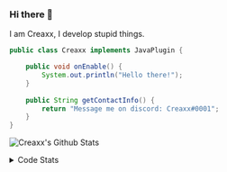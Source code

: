 ### Hi there 👋

I am Creaxx, I develop stupid things. 

```java
public class Creaxx implements JavaPlugin {

    public void onEnable() {
        System.out.println("Hello there!");
    }
    
    public String getContactInfo() {
        return "Message me on discord: Creaxx#0001";
    }
}
```

![Creaxx's Github Stats](https://github-readme-stats.vercel.app/api?username=CreaxxOG&show_icons=true&theme=dark&count_private=true)

<details>
  <summary>Code Stats</summary>

<!--START_SECTION:waka-->
![Code Time](http://img.shields.io/badge/Code%20Time-1%2C146%20hrs%2051%20mins-blue)

![Lines of code](https://img.shields.io/badge/From%20Hello%20World%20I%27ve%20Written-552.3%20thousand%20lines%20of%20code-blue)

**🐱 My GitHub Data** 

> 📦 66.3 kB Used in GitHub's Storage 
 > 
> 🏆 930 Contributions in the Year 2023
 > 
> 🚫 Not Opted to Hire
 > 
> 📜 4 Public Repositories 
 > 
> 🔑 2 Private Repositories 
 > 
**I'm an Early 🐤** 

```text
🌞 Morning                276 commits         ██░░░░░░░░░░░░░░░░░░░░░░░   07.59 % 
🌆 Daytime                1589 commits        ███████████░░░░░░░░░░░░░░   43.70 % 
🌃 Evening                1716 commits        ████████████░░░░░░░░░░░░░   47.19 % 
🌙 Night                  55 commits          ░░░░░░░░░░░░░░░░░░░░░░░░░   01.51 % 
```
📅 **I'm Most Productive on Saturday** 

```text
Monday                   419 commits         ███░░░░░░░░░░░░░░░░░░░░░░   11.52 % 
Tuesday                  469 commits         ███░░░░░░░░░░░░░░░░░░░░░░   12.90 % 
Wednesday                503 commits         ███░░░░░░░░░░░░░░░░░░░░░░   13.83 % 
Thursday                 584 commits         ████░░░░░░░░░░░░░░░░░░░░░   16.06 % 
Friday                   342 commits         ██░░░░░░░░░░░░░░░░░░░░░░░   09.41 % 
Saturday                 688 commits         █████░░░░░░░░░░░░░░░░░░░░   18.92 % 
Sunday                   631 commits         ████░░░░░░░░░░░░░░░░░░░░░   17.35 % 
```


📊 **This Week I Spent My Time On** 

```text
💬 Programming Languages: 
Java                     4 hrs 48 mins       ████████████████████████░   95.81 % 
XML                      6 mins              █░░░░░░░░░░░░░░░░░░░░░░░░   02.11 % 
YAML                     5 mins              ░░░░░░░░░░░░░░░░░░░░░░░░░   01.89 % 
Markdown                 0 secs              ░░░░░░░░░░░░░░░░░░░░░░░░░   00.18 % 
Properties               0 secs              ░░░░░░░░░░░░░░░░░░░░░░░░░   00.02 % 

🔥 Editors: 
IntelliJ                 5 hrs 1 min         █████████████████████████   100.00 % 
```

**I Mostly Code in Java** 

```text
Java                     50 repos            ████████████████████░░░░░   81.97 % 
Kotlin                   8 repos             ███░░░░░░░░░░░░░░░░░░░░░░   13.11 % 
TypeScript               2 repos             █░░░░░░░░░░░░░░░░░░░░░░░░   03.28 % 
EJS                      1 repo              ░░░░░░░░░░░░░░░░░░░░░░░░░   01.64 % 
```




 Last Updated on 26/03/2023 12:34:38 UTC
<!--END_SECTION:waka-->
</details>
